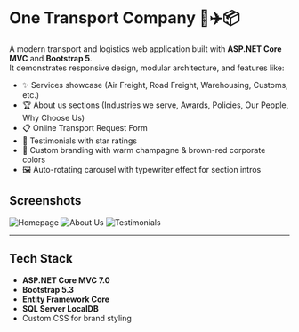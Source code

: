 # One Transport Company 🚛✈️📦

A modern transport and logistics web application built with **ASP.NET Core MVC** and **Bootstrap 5**.  
It demonstrates responsive design, modular architecture, and features like:

- ✨ Services showcase (Air Freight, Road Freight, Warehousing, Customs, etc.)
- 🏆 About us sections (Industries we serve, Awards, Policies, Our People, Why Choose Us)
- 📋 Online Transport Request Form
- 💬 Testimonials with star ratings
- 🎨 Custom branding with warm champagne & brown-red corporate colors
- 🖼️ Auto-rotating carousel with typewriter effect for section intros

## Screenshots
![Homepage](screenshots/home.png)
![About Us](screenshots/about.png)
![Testimonials](screenshots/testimonials.png)

---

## Tech Stack
- **ASP.NET Core MVC 7.0**
- **Bootstrap 5.3**
- **Entity Framework Core**
- **SQL Server LocalDB**
- Custom CSS for brand styling
